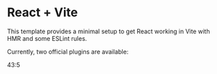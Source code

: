 # React + Vite

This template provides a minimal setup to get React working in Vite with HMR and some ESLint rules.

Currently, two official plugins are available:  

<!-- - [@vitejs/plugin-react](https://github.com/vitejs/vite-plugin-react/blob/main/packages/plugin-react/README.md) uses [Babel](https://babeljs.io/) for Fast Refresh
- [@vitejs/plugin-react-swc](https://github.com/vitejs/vite-plugin-react-swc) uses [SWC](https://swc.rs/) for Fast Refresh -->
  43:5 